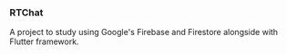 ### RTChat

A project to study using Google's Firebase and Firestore alongside with Flutter framework.

